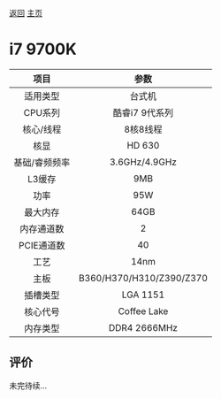 [返回](../../../)  [主页](../../../../../)
# i7 9700K


| 项目 | 参数 |
| :------: | :------: |
|适用类型 | 台式机|
|CPU系列| 酷睿i7 9代系列|
|核心/线程| 8核8线程|
|核显| HD 630|
|基础/睿频频率 |3.6GHz/4.9GHz|
| L3缓存| 9MB|
|功率| 95W |
|最大内存| 64GB |
|内存通道数| 2 |
|PCIE通道数| 40 |
|工艺|14nm |
|主板| B360/H370/H310/Z390/Z370  |
|插槽类型| LGA 1151 |
|核心代号|  Coffee Lake |
|内存类型| DDR4 2666MHz |

## 评价

 未完待续...